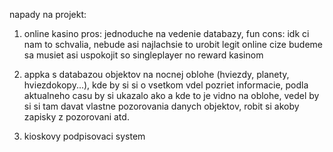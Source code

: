 napady na projekt:

1. online kasino
   pros: jednoduche na vedenie databazy, fun
   cons: idk ci nam to schvalia, nebude asi najlachsie to urobit legit online cize budeme sa musiet asi uspokojit so singleplayer no reward kasinom

2. appka s databazou objektov na nocnej oblohe (hviezdy, planety, hviezdokopy...), kde by si si o vsetkom vdel pozriet informacie,
   podla aktualneho casu by si ukazalo ako a kde to je vidno na oblohe,
   vedel by si si tam davat vlastne pozorovania danych objektov, robit si akoby zapisky z pozorovani atd.

3. kioskovy podpisovaci system 